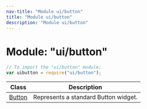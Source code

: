 ```yaml
---
nav-title: "Module ui/button"
title: "Module ui/button"
description: "Module ui/button"
---
```

# Module: "ui/button"

``` JavaScript
// To import the "ui/button" module:
var uibutton = require("ui/button");
```

Class | Description
------|------------
[Button](../../ui/button/Button.md) | Represents a standard Button widget.